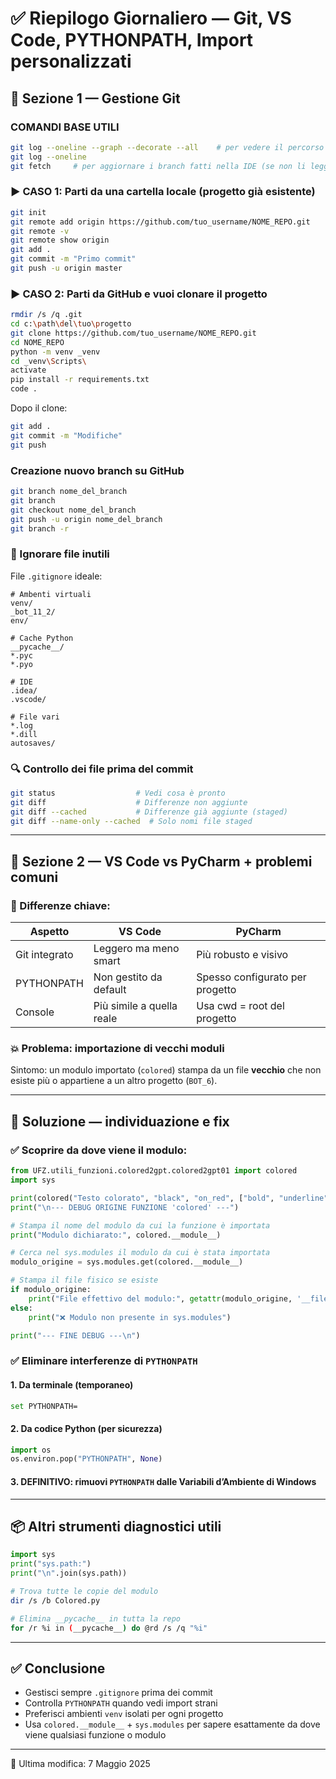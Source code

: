 # ✅ Riepilogo Giornaliero — Git, VS Code, PYTHONPATH, Import personalizzati

## 🔧 Sezione 1 — Gestione Git

### COMANDI BASE UTILI
```bash
git log --oneline --graph --decorate --all    # per vedere il percorso grafico del developement
git log --oneline
git fetch     # per aggiornare i branch fatti nella IDE (se non li legge)
```

### ▶️ CASO 1: Parti da una cartella locale (progetto già esistente)

```bash
git init
git remote add origin https://github.com/tuo_username/NOME_REPO.git
git remote -v
git remote show origin
git add .
git commit -m "Primo commit"
git push -u origin master
```

### ▶️ CASO 2: Parti da GitHub e vuoi clonare il progetto
```bash
rmdir /s /q .git
cd c:\path\del\tuo\progetto
git clone https://github.com/tuo_username/NOME_REPO.git
cd NOME_REPO
python -m venv _venv 
cd _venv\Scripts\
activate
pip install -r requirements.txt
code .
```
Dopo il clone:
```bash
git add .
git commit -m "Modifiche"
git push
```

### Creazione nuovo branch su GitHub
```bash
git branch nome_del_branch
git branch
git checkout nome_del_branch
git push -u origin nome_del_branch
git branch -r
```

### 📂 Ignorare file inutili

File `.gitignore` ideale:

```
# Ambenti virtuali
venv/
_bot_11_2/
env/

# Cache Python
__pycache__/
*.pyc
*.pyo

# IDE
.idea/
.vscode/

# File vari
*.log
*.dill
autosaves/
```

### 🔍 Controllo dei file prima del commit

```bash
git status                  # Vedi cosa è pronto
git diff                    # Differenze non aggiunte
git diff --cached           # Differenze già aggiunte (staged)
git diff --name-only --cached  # Solo nomi file staged
```

---

## 🧠 Sezione 2 — VS Code vs PyCharm + problemi comuni

### 🧩 Differenze chiave:

| Aspetto        | VS Code                  | PyCharm                   |
|----------------|--------------------------|---------------------------|
| Git integrato  | Leggero ma meno smart    | Più robusto e visivo      |
| PYTHONPATH     | Non gestito da default   | Spesso configurato per progetto |
| Console        | Più simile a quella reale| Usa cwd = root del progetto |

### 💥 Problema: importazione di vecchi moduli

Sintomo: un modulo importato (`colored`) stampa da un file **vecchio** che non esiste più o appartiene a un altro progetto (`BOT_6`).

---

## 🚨 Soluzione — individuazione e fix

### ✅ Scoprire da dove viene il modulo:

```python
from UFZ.utili_funzioni.colored2gpt.colored2gpt01 import colored
import sys

print(colored("Testo colorato", "black", "on_red", ["bold", "underline"]))
print("\n--- DEBUG ORIGINE FUNZIONE 'colored' ---")

# Stampa il nome del modulo da cui la funzione è importata
print("Modulo dichiarato:", colored.__module__)

# Cerca nel sys.modules il modulo da cui è stata importata
modulo_origine = sys.modules.get(colored.__module__)

# Stampa il file fisico se esiste
if modulo_origine:
    print("File effettivo del modulo:", getattr(modulo_origine, '__file__', '❌ Modulo non trovato su disco'))
else:
    print("❌ Modulo non presente in sys.modules")

print("--- FINE DEBUG ---\n")
```

### ✅ Eliminare interferenze di `PYTHONPATH`

#### 1. Da terminale (temporaneo)

```bash
set PYTHONPATH=
```

#### 2. Da codice Python (per sicurezza)

```python
import os
os.environ.pop("PYTHONPATH", None)
```

#### 3. DEFINITIVO: rimuovi `PYTHONPATH` dalle Variabili d’Ambiente di Windows

---

## 📦 Altri strumenti diagnostici utili

```python
import sys
print("sys.path:")
print("\n".join(sys.path))
```

```bash
# Trova tutte le copie del modulo
dir /s /b Colored.py
```

```bash
# Elimina __pycache__ in tutta la repo
for /r %i in (__pycache__) do @rd /s /q "%i"
```

---

## ✅ Conclusione

- Gestisci sempre `.gitignore` prima dei commit
- Controlla `PYTHONPATH` quando vedi import strani
- Preferisci ambienti `venv` isolati per ogni progetto
- Usa `colored.__module__` + `sys.modules` per sapere esattamente da dove viene qualsiasi funzione o modulo

---

📅 Ultima modifica: 7 Maggio 2025
